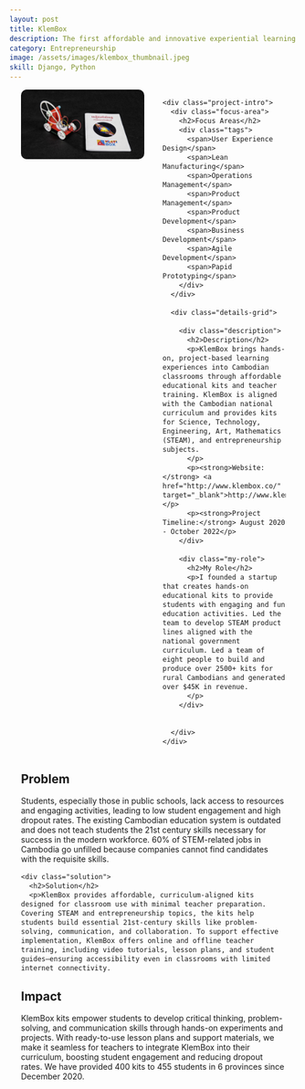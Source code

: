 ```yaml
---
layout: post
title: KlemBox
description: The first affordable and innovative experiential learning provider, aligned with the national curriculum, in Cambodia.
category: Entrepreneurship
image: /assets/images/klembox_thumbnail.jpeg
skill: Django, Python
---
```


<div class="project-content">
  <div class="project-header">
    <div class="project-image">
      <img src="/assets/images/klembox_1.png" alt="Klembox Cover Photo">
    </div>

    <div class="project-intro">
      <div class="focus-area">
        <h2>Focus Areas</h2>
        <div class="tags">
          <span>User Experience Design</span>
          <span>Lean Manufacturing</span>
          <span>Operations Management</span>
          <span>Product Management</span>
          <span>Product Development</span>
          <span>Business Development</span>
          <span>Agile Development</span>
          <span>Papid Prototyping</span>
        </div>
      </div>

      <div class="details-grid">

        <div class="description">
          <h2>Description</h2>
          <p>KlemBox brings hands-on, project-based learning experiences into Cambodian classrooms through affordable educational kits and teacher training. KlemBox is aligned with the Cambodian national curriculum and provides kits for Science, Technology, Engineering, Art, Mathematics (STEAM), and entrepreneurship subjects. 
          </p>
          <p><strong>Website:</strong> <a href="http://www.klembox.co/" target="_blank">http://www.klembox.co/</a></p>
          <p><strong>Project Timeline:</strong> August 2020 - October 2022</p>
        </div>

        <div class="my-role">
          <h2>My Role</h2>
          <p>I founded a startup that creates hands-on educational kits to provide students with engaging and fun education activities. Led the team to develop STEAM product lines aligned with the national government curriculum. Led a team of eight people to build and produce over 2500+ kits for rural Cambodians and generated over $45K in revenue. 
          </p>
        </div>

        
      </div>
    </div>
  </div>

  <div class="project-body">
    <div class="problem">
      <h2>Problem</h2>
      <p>Students, especially those in public schools, lack access to resources and engaging activities, leading to low student engagement and high dropout rates. The existing Cambodian education system is outdated and does not teach students the 21st century skills necessary for success in the modern workforce. 60% of STEM-related jobs in Cambodia go unfilled because companies cannot find candidates with the requisite skills.
      </p>
    </div>

    <div class="solution">
      <h2>Solution</h2>
      <p>KlemBox provides affordable, curriculum-aligned kits designed for classroom use with minimal teacher preparation. Covering STEAM and entrepreneurship topics, the kits help students build essential 21st-century skills like problem-solving, communication, and collaboration. To support effective implementation, KlemBox offers online and offline teacher training, including video tutorials, lesson plans, and student guides—ensuring accessibility even in classrooms with limited internet connectivity. 
</p>
    </div>
    <div class="impact">
          <h2>Impact</h2>
          <p>KlemBox kits empower students to develop critical thinking, problem-solving, and communication skills through hands-on experiments and projects. With ready-to-use lesson plans and support materials, we make it seamless for teachers to integrate KlemBox into their curriculum, boosting student engagement and reducing dropout rates. We have provided 400 kits to 455 students in 6 provinces since December 2020.
          </p>
        </div>
  </div>
</div>

<style>
  .project-content {
    margin: 0 auto;
    padding: 0 20px;
  }

  .project-header {
    display: grid;
    grid-template-columns: 1fr;
    gap: 2rem;
    margin-bottom: 2rem;
  }

  .project-image img {
    width: 100%;
    border-radius: 10px;
    margin-bottom: 1rem;
  }

  .project-intro {
    display: flex;
    flex-direction: column;
    gap: 1.5rem;
  }

  .tags {
    display: flex;
    flex-wrap: wrap;
    gap: 8px;
  }

  .tags span {
    background-color: #f0f0f0;
    padding: 4px 8px;
    border-radius: 5px;
    font-size: 0.9rem;
  }

  .details-grid {
    grid-template-columns: 1fr;
    gap: 1.5rem;
  }

  .details-grid > div {
    margin-bottom: 1.5rem;
  }

  @media (min-width: 768px) {
    .project-header {
      grid-template-columns: 1fr 1fr;
      align-items: start;
    }

    .details-grid {
      grid-template-columns: 1fr 1fr;
    }
  }
</style>
